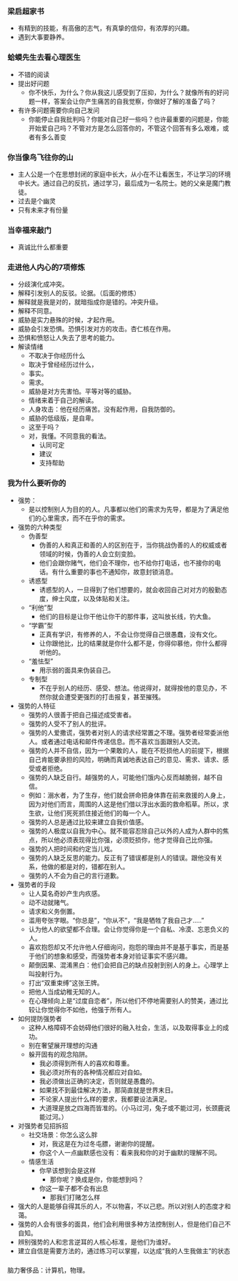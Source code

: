 ### 梁启超家书
- 有精到的技能，有高傲的志气，有真挚的信仰，有浓厚的兴趣。
- 遇到大事要静养。

### 蛤蟆先生去看心理医生
- 不错的阅读
- 提出好问题
  - 你不快乐，为什么？你从我这儿感受到了压抑，为什么？就像所有的好问题一样，答案会让你产生痛苦的自我觉察，你做好了解的准备了吗？
- 有许多问题需要你向自己发问
  - 你能停止自我批判吗？你能对自己好一些吗？也许最重要的问题是，你能开始爱自己吗？不管对方是怎么回答你的，不管这个回答有多么艰难，或者有多么善变

### 你当像鸟飞往你的山
- 主人公是一个在思想封闭的家庭中长大，从小在不让看医生，不让学习的环境中长大。通过自己的反抗，通过学习，最后成为一名院士。她的父亲是魔门教徒。
- 过去是个幽灵
- 只有未来才有份量

### 当幸福来敲门
- 真诚比什么都重要



### 走进他人内心的7项修炼
- 分歧演化成冲突。
- 解释引发别人的反驳。论据。（后面的修炼）
- 解释就是我是对的，就暗指成你是错的。冲突升级。
- 解释不同意。
- 威胁是实力悬殊的时候，才起作用。 
- 威胁会引发恐惧。恐惧引发对方的攻击。杏仁核在作用。
- 恐惧和愤怒让人失去了思考的能力。 
- 解读情绪
  - 不取决于你经历什么
  - 取决于曾经经历过什么，
  - 事实。
  - 需求。 
  - 威胁是对方先害怕。平等对等的威胁。
  - 情绪来着于自己的解读。
  - 人身攻击：他在经历痛苦。没有起作用，自我防御的。
  - 威胁的低级版，是自卑。
  - 这至于吗？
  - 对，我懂。不同意我的看法。
    - 认同可定
    - 建议
    - 支持帮助


### 我为什么要听你的
- 强势：
  - 是以控制别人为目的的人。凡事都以他们的需求为先导，都是为了满足他们的心里需求，而不在乎你的需求。
- 强势的六种类型
  -  伪善型
     -  伪善的人和真正和善的人的区别在于，当你挑战伪善的人的权威或者领域的时候，伪善的人会立刻变脸。
     -  他们会跟你赌气，他们会不理你，也不给你打电话，也不接你的电话。有什么重要的事也不通知你，故意封锁消息。
  - 诱惑型
    - 诱惑型的人，一旦得到了他们想要的，就会收回自己对对方的殷勤态度，绅士风度，以及体贴和关注。
  -  “利他”型
     -  他们的目标是让你干他让你干的那件事，这叫放长线，钓大鱼。
  - “学霸”型
    - 正真有学识，有修养的人，不会让你觉得自己很愚蠢，没有文化。
    - 让你跟他比，比的结果就是你什么都不是，你得仰慕他，你什么都得听他的。
  - “羞怯型”
    - 用示弱的面具来伪装自己。
  - 专制型
    - 不在乎别人的经历、感受、想法。他说得对，就得按他的意见办，不然你就会遭受更强烈的打击报复，甚至摧残。
- 强势的人特征
  - 强势的人很善于把自己描述成受害者。
  - 强势的人受不了别人的批评。
  - 强势的人爱撒谎，强势者对别人的请求经常置之不理。强势者经常委派他人。或者通过电话和邮件传递信息。而不喜欢当面跟别人交流。
  - 强势的人并不自信，因为一个果敢的人，能在不贬损他人的前提下，根据自己肯能要承担的风险，明确而真诚地表达自己的意见、需求、请求、感受或者拒绝。
  - 强势的人缺乏自行。越强势的人，可能他们饿内心反而越脆弱，越不自信。
  - 例如：溺水者，为了生存，他们就会拼命把身体靠在前来救援的人身上，因为对他们而言，周围的人这是他们借以浮出水面的救命稻草。所以，求生欲，让他们死死抓住接近他们的每一个人。
  - 强势的人总是通过比较来建立自我价值感。
  - 强势的人极度以自我为中心。就不能容忍除自己以外的人成为人群中的焦点，所以他必须表现得比你强，必须贬损你，他才觉得自己比你强。
  - 强势的人把时间和约定当儿戏。
  - 强势的人缺乏反思的能力。反正有了错误都是别人的错误。跟他没有关系，他做的都是对的，错都在别人。
  - 强势的人不会为自己的言行道歉。
- 强势者的手段
  - 让人莫名奇妙产生内疚感。
  - 动不动就赌气。
  - 请求和义务倒置。
  - 滥用夸张字眼。“你总是”，“你从不”，“我是牺牲了我自己才.....”
  - 认为他人的欲望都不合理。会让你觉得你是一个自私、冷漠、忘恩负义的人。
  - 喜欢抱怨却又不允许他人仔细询问，抱怨的理由并不是基于事实，而是基于他们的想象和感受，而强势者本身对验证事实不感兴趣。
  - 颠倒因果、混淆黑白：他们会把自己的缺点投射到别人的身上。心理学上叫投射行为。
  - 打出“双重束缚”这张王牌。
  - 把他人当成幼稚无知的人。
  - 在心理倾向上是“过度自恋者”，所以他们不停地需要别人的赞美，通过比较让你觉得你不如他，他强于所有人。
- 如何提防强势者
  - 这种人格障碍不会妨碍他们很好的融入社会，生活，以及取得事业上的成功。
  - 别在奢望展开理想的沟通
  - 躲开固有的观念陷阱。
    - 我必须得到所有人的喜欢和尊重。
    - 我必须对所有的各种情况都应对自如。
    - 我必须做出正确的决定，否则就是愚蠢的。
    - 如果找不到最佳解决方法，那简直就是世界末日。
    - 不论家人提出什么样的要求，我都要设法满足。
    - 大道理是放之四海而皆准的。（小马过河，兔子或不能过河，长颈鹿说能过河。）
- 对强势者见招拆招
  - 社交场景：你怎么这么胖
    - 对，我这是在为过冬屯膘，谢谢你的提醒。
    - 你这个人一点幽默感也没有：看来我和你的对于幽默的理解不同。
  - 情感生活
    - 你早该想到会是这样
      - 那你呢？换成是你，你能想到吗？
    - 你这一辈子都不会有出息
      - 那我们打赌怎么样
- 强大的人是能够自得其乐的人，不以物喜，不以己悲。所以对别人的态度才和蔼。
- 强势的人会有很多的面具，他们会利用很多种方法控制别人，但是他们自己不自知。
- 辨别强势的人和忠言逆耳的人核心标准，是他们为谁好。
- 建立自信是需要方法的，通过练习可以掌握，以达成“我的人生我做主”的状态

### 



脑力奢侈品：计算机，物理。
